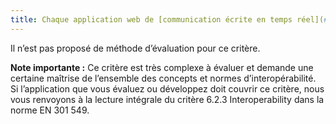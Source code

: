 ```yaml
---
title: Chaque application web de [communication écrite en temps réel](#communication-ecrite-en-temps-reel) qui peut interagir avec d’autres applications de [communication écrite en temps réel](#communication-ecrite-en-temps-reel) respecte-t-elle les règles d’interopérabilité en vigueur ?
---
```


Il n’est pas proposé de méthode d’évaluation pour ce critère.

**Note importante :** Ce critère est très complexe à évaluer et demande une certaine maîtrise de l’ensemble des concepts et normes d’interopérabilité. Si l’application que vous évaluez ou développez doit couvrir ce critère, nous vous renvoyons à la lecture intégrale du critère 6.2.3 <span lang="en">Interoperability</span> dans la norme EN 301 549.
